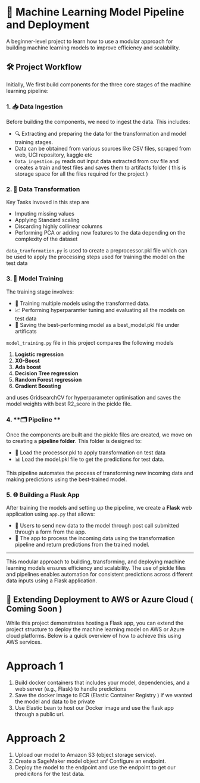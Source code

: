 # 🚀 Machine Learning Model Pipeline and Deployment

A beginner-level project to learn how to use a modular approach for building machine learning models to improve efficiency and scalability.

## 🛠️ Project Workflow

Initially, We first build components for the three core stages of the machine learning pipeline:

### 1. **📥 Data Ingestion**
Before building the components, we need to ingest the data. This includes:

- 🔍 Extracting and preparing the data for the transformation and model training stages.
-  Data can be obtained from various sources like CSV files, scraped from web, UCI repository, kaggle etc
- `Data_ingestion.py` reads out input data extracted from csv file and creates a train and test files and saves them to artifacts folder ( this is storage space for all the files required for the project ) 

### 2. **🔄 Data Transformation**
Key Tasks invoved in this step are

-  Imputing missing values
-  Applying Standard scaling
-  Discarding highly collinear columns
-  Performing PCA or adding new features to the data depending on the complexity of the dataset

`data_tranformation.py` is used to create a preprocessor.pkl file which can be used to apply the processing steps used for training the model on the test data
  
### 3. **🎯 Model Training**
The training stage involves:

- 🤖 Training multiple models using the transformed data.
- 📈 Performing hyperparamter tuning and evaluating all the models on test data
- 💾 Saving the best-performing model as a best_model.pkl file under artificats

`model_training.py` file in this project compares the following models

1. **Logistic regression**
2. **XG-Boost**
3. **Ada boost**
4. **Decision Tree regression**
5. **Random Forest regression**
6. **Gradient Boosting**

and uses GridsearchCV for hyperparameter optimisation and saves the model weights with best R2_score in the pickle file.

### 4. **🗂️ Pipeline **
Once the components are built and the pickle files are created, we move on to creating a **pipeline folder**. This folder is designed to:

- 📂 Load the processor.pkl to apply transformation on test data
- 📊 Load the model.pkl file to get the predictions for test data.

This pipeline automates the process of transforming new incoming data and making predictions using the best-trained model.


### 5. **🌐 Building a Flask App**
After training the models and setting up the pipeline, we create a **Flask** web application using `app.py` that allows:

- 🔗 Users to send new data to the model through post call submitted through a form from the app.
- 🧮 The app to process the incoming data using the transformation pipeline and return predictions from the trained model.

---

This modular approach to building, transforming, and deploying machine learning models ensures efficiency and scalability. The use of pickle files and pipelines enables automation for consistent predictions across different data inputs using a Flask application.

## 🔗 Extending Deployment to AWS or Azure Cloud ( Coming Soon )

While this project demonstrates hosting a Flask app, you can extend the project structure to deploy the machine learning model on AWS or Azure cloud platforms. Below is a quick overview of how to achieve this using AWS services.

# Approach 1
1. Build docker containers that includes your model, dependencies, and a web server (e.g., Flask) to handle predictions
2. Save the docker image to ECR (Elastic Container Registry ) if we wanted the model and data to be private
3. Use Elastic bean to host our Docker image and use the flask app through a public url.

# Approach 2
1. Upload our model to Amazon S3 (object storage service).
2. Create a SageMaker model object anf Configure an endpoint.
3. Deploy the model to the endpoint and use the endpoint to get our predicitons for the test data.




